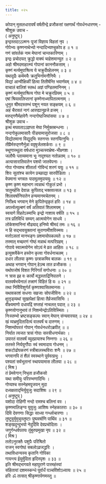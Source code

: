 ```yaml
---
title: ०२५
---
```

कोपान् मुसलधारावर्षं वर्षतीन्द्रे व्रजौकसां रक्षणार्थं गोवर्धनधारणम् -  
श्रीशुक उवाच -  
( अनुष्टुप् )  
इन्द्रस्तदाऽऽत्मनः पूजां विज्ञाय विहतां नृप ।  
गोपेभ्यः कृष्णनाथेभ्यो नन्दादिभ्यश्चुकोप ह ॥ १ ॥  
गणं सांवर्तकं नाम मेघानां चान्तकारिणाम् ।  
इन्द्रः प्रचोदयत् क्रुद्धो वाक्यं चाहेशमान्युत ॥ २ ॥  
अहो श्रीमदमाहात्म्यं गोपानां काननौकसाम् ।  
कृष्णं मर्त्यमुपाश्रित्य ये चक्रुर्देवहेलनम् ॥ ३ ॥  
यथादृढैः कर्ममयैः क्रतुभिर्नामनौनिभैः ।  
विद्यां आन्वीक्षिकीं हित्वा तितीर्षन्ति भवार्णवम् ॥ ४ ॥  
वाचालं बालिशं स्तब्धं अज्ञं पण्डितमानिनम् ।  
कृष्णं मर्त्यमुपाश्रित्य गोपा मे चक्रुरप्रियम् ॥ ५ ॥  
एषां श्रियावलिप्तानां कृष्णेनाध्मापितात्मनाम् ।  
धुनुत श्रीमदस्तम्भं पशून् नयत सङ्‌क्षयम् ॥ ६ ॥  
अहं चैरावतं नागं आरुह्यानुव्रजे व्रजम् ।  
मरुद्गणैर्महावेगैः नन्दगोष्ठजिघांसया ॥ ७ ॥  
श्रीशुक उवाच -  
इत्थं मघवताऽऽज्ञप्ता मेघा निर्मुक्तबन्धनाः ।  
नन्दगोकुलमासारैः पीडयामासुरोजसा ॥ ८ ॥  
विद्योतमाना विद्युद्‌भिः स्तनन्तः स्तनयित्नुभिः ।  
तीव्रैर्मरुद्गणैर्नुन्ना ववृषुर्जलशर्कराः ॥ ९ ॥  
स्थूणास्थूला वर्षधारा मुञ्चत्स्वभ्रेष्व-भीक्ष्णशः ।  
जलौघैः प्लाव्यमाना भूः नादृश्यत नतोन्नतम् ॥ १० ॥  
अत्यासारातिवातेन पशवो जातवेपनाः ।  
गोपा गोप्यश्च शीतार्ता गोविन्दं शरणं ययुः ॥ ११ ॥  
शिरः सुतांश्च कायेन प्रच्छाद्या सारपीडिताः ।  
वेपमाना भगवतः पादमूलमुपाययुः ॥ १२ ॥  
कृष्ण कृष्ण महाभाग त्वन्नाथं गोकुलं प्रभो ।  
त्रातुमर्हसि देवान्नः कुपिताद् भक्तवत्सल ॥ १३ ॥  
शिलावर्षानिपातेन हन्यमानमचेतनम् ।  
निरीक्ष्य भगवान् मेने कुपितेन्द्रकृतं हरिः ॥ १४ ॥  
अपर्त्त्वत्युल्बणं वर्षं अतिवातं शिलामयम् ।  
स्वयागे विहतेऽस्माभिः इन्द्रो नाशाय वर्षति ॥ १५ ॥  
तत्र प्रतिविधिं सम्यग् आत्मयोगेन साधये ।  
लोकेशमानिनां मौढ्याद् हनिष्ये श्रीमदं तमः ॥ १६ ॥  
न हि सद्भावयुक्तानां सुराणामीशविस्मयः ।  
मत्तोऽसतां मानभङ्‌गः प्रशमायोपकल्पते ॥ १७ ॥  
तस्मात् मच्छरणं गोष्ठं मन्नाथं मत्परिग्रहम् ।  
गोपाये स्वात्मयोगेन सोऽयं मे व्रत आहितः ॥ १८ ॥  
इत्युक्त्वैकेन हस्तेन कृत्वा गोवर्धनाचलम् ।  
दधार लीलया कृष्णः छत्राकमिव बालकः ॥ १९ ॥  
अथाह भगवान् गोपान् हेऽम्ब तात व्रजौकसः ।  
यथोपजोषं विशत गिरिगर्तं सगोधनाः ॥ २० ॥  
न त्रास इह वः कार्यो मद्धस्ताद्रिनिपातने ।  
वातवर्षभयेनालं तत्त्राणं विहितं हि वः ॥ २१ ॥  
तथा निर्विविशुर्गर्तं कृष्णाश्वासितमानसः ।  
यथावकाशं सधनाः सव्रजाः सोपजीविनः ॥ २२ ॥  
क्षुत्तृड्व्यथां सुखापेक्षां हित्वा तैर्व्रजवासिभिः ।  
वीक्ष्यमाणो दधावद्रिं सप्ताहं नाचलत् पदात् ॥ २३ ॥  
कृष्णयोगानुभावं तं निशम्येन्द्रोऽतिविस्मितः ।  
निःस्तम्भो भ्रष्टसङ्‌कल्पः स्वान् मेघान् संन्यवारयत् ॥ २४ ॥  
खं व्यभ्रमुदितादित्यं वातवर्षं च दारुणम् ।  
निशम्योपरतं गोपान् गोवर्धनधरोऽब्रवीत् ॥ ॥  
निर्यात त्यजत त्रासं गोपाः सस्त्रीधनार्भकाः ।  
उपारतं वातवर्षं व्युदप्रायाश्च निम्नगाः ॥ २६ ॥  
ततस्ते निर्ययुर्गोपाः स्वं स्वमादाय गोधनम् ।  
शकटोढोपकरणं स्त्रीबालस्थविराः शनैः ॥ २७ ॥  
भगवानपि तं शैलं स्वस्थाने पूर्ववत्प्रभुः ।  
पश्यतां सर्वभूतानां स्थापयामास लीलया ॥ २८ ॥  
( मिश्र )  
तं प्रेमवेगान् निभृता व्रजौकसो  
यथा समीयुः परिरम्भणादिभिः ।  
गोप्यश्च सस्नेहमपूजयन् मुदा  
दध्यक्षताद्‌भिर्युयुजुः सदाशिषः ॥ २९ ॥  
( अनुष्टुप् )  
यशोदा रोहिणी नन्दो रामश्च बलिनां वरः ।  
कृष्णमालिङ्‌ग्य युयुजुः आशिषः स्नेहकातराः ॥ ३० ॥  
दिवि देवगणाः सिद्धाः साध्या गन्धर्वचारणाः ।  
तुष्टुवुर्मुमुचुस्तुष्टाः पुष्पवर्षाणि पार्थिव ॥ ३१ ॥  
शङ्‌खदुन्दुभयो नेदुर्दिवि देवप्रचोदिताः ।  
जगुर्गन्धर्वपतयः तुंबुरुप्रमुखा नृप ॥ ३२ ॥  
( मिश्र )  
ततोऽनुरक्तैः पशुपैः परिश्रितो  
राजन् स्वगोष्ठं सबलोऽव्रजद्धरिः ।  
तथाविधान्यस्य कृतानि गोपिका  
गायन्त्य ईयुर्मुदिता हृदिस्पृशः ॥ ३३ ॥  
इति श्रीमद्भागवते महापुराणे पारमहंस्यां  
संहितायां दशमस्कन्धे पूर्वार्धे पञ्चविंशोऽध्यायः ॥ २५ ॥  
हरिः ॐ तत्सत् श्रीकृष्णार्पणमस्तु ॥